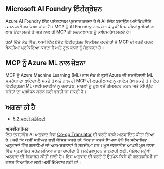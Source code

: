 <!--
CO_OP_TRANSLATOR_METADATA:
{
  "original_hash": "33daea2e41ef7635cf13c41d6a3ea773",
  "translation_date": "2025-07-14T00:05:36+00:00",
  "source_file": "05-AdvancedTopics/mcp-integration/README.md",
  "language_code": "pa"
}
-->
## Microsoft AI Foundry ਇੰਟੀਗ੍ਰੇਸ਼ਨ

Azure AI Foundry ਇੱਕ ਪਲੇਟਫਾਰਮ ਪ੍ਰਦਾਨ ਕਰਦਾ ਹੈ ਜੋ AI ਏਜੰਟ ਬਣਾਉਣ ਅਤੇ ਡਿਪਲੋਇ ਕਰਨ ਲਈ ਵਰਤਿਆ ਜਾਂਦਾ ਹੈ। MCP ਨੂੰ AI Foundry ਨਾਲ ਜੋੜ ਕੇ ਤੁਸੀਂ ਇਸ ਦੀਆਂ ਖੂਬੀਆਂ ਦਾ ਲਾਭ ਉਠਾ ਸਕਦੇ ਹੋ ਅਤੇ ਨਾਲ ਹੀ MCP ਦੀ ਲਚਕੀਲਾਪਣ ਨੂੰ ਕਾਇਮ ਰੱਖ ਸਕਦੇ ਹੋ।

ਹੇਠਾਂ ਦਿੱਤੇ ਕੋਡ ਵਿੱਚ, ਅਸੀਂ ਇੱਕ ਏਜੰਟ ਇੰਟੀਗ੍ਰੇਸ਼ਨ ਵਿਕਸਿਤ ਕਰਦੇ ਹਾਂ ਜੋ MCP ਦੀ ਵਰਤੋਂ ਕਰਕੇ ਬੇਨਤੀਆਂ ਪ੍ਰਕਿਰਿਆ ਕਰਦਾ ਹੈ ਅਤੇ ਟੂਲ ਕਾਲਾਂ ਨੂੰ ਸੰਭਾਲਦਾ ਹੈ।  

## MCP ਨੂੰ Azure ML ਨਾਲ ਜੋੜਨਾ

MCP ਨੂੰ Azure Machine Learning (ML) ਨਾਲ ਜੋੜ ਕੇ ਤੁਸੀਂ Azure ਦੀ ਸ਼ਕਤੀਸ਼ਾਲੀ ML ਸਮਰੱਥਾ ਦਾ ਫਾਇਦਾ ਲੈ ਸਕਦੇ ਹੋ ਅਤੇ ਨਾਲ ਹੀ MCP ਦੀ ਲਚਕੀਲਾਪਣ ਨੂੰ ਕਾਇਮ ਰੱਖ ਸਕਦੇ ਹੋ। ਇਹ ਇੰਟੀਗ੍ਰੇਸ਼ਨ ML ਪਾਈਪਲਾਈਨਾਂ ਨੂੰ ਚਲਾਉਣ, ਮਾਡਲਾਂ ਨੂੰ ਟੂਲ ਵਜੋਂ ਰਜਿਸਟਰ ਕਰਨ ਅਤੇ ਕੰਪਿਊਟ ਸਰੋਤਾਂ ਦਾ ਪ੍ਰਬੰਧਨ ਕਰਨ ਲਈ ਵਰਤੀ ਜਾ ਸਕਦੀ ਹੈ।  

## ਅਗਲਾ ਕੀ ਹੈ

- [5.2 ਮਲਟੀ ਮੋਡੈਲਿਟੀ](../mcp-multi-modality/README.md)

**ਅਸਵੀਕਾਰੋਪਣ**:  
ਇਹ ਦਸਤਾਵੇਜ਼ AI ਅਨੁਵਾਦ ਸੇਵਾ [Co-op Translator](https://github.com/Azure/co-op-translator) ਦੀ ਵਰਤੋਂ ਕਰਕੇ ਅਨੁਵਾਦਿਤ ਕੀਤਾ ਗਿਆ ਹੈ। ਜਦੋਂ ਕਿ ਅਸੀਂ ਸਹੀਅਤ ਲਈ ਕੋਸ਼ਿਸ਼ ਕਰਦੇ ਹਾਂ, ਕਿਰਪਾ ਕਰਕੇ ਧਿਆਨ ਰੱਖੋ ਕਿ ਸਵੈਚਾਲਿਤ ਅਨੁਵਾਦਾਂ ਵਿੱਚ ਗਲਤੀਆਂ ਜਾਂ ਅਸਮਰਥਤਾਵਾਂ ਹੋ ਸਕਦੀਆਂ ਹਨ। ਮੂਲ ਦਸਤਾਵੇਜ਼ ਆਪਣੀ ਮੂਲ ਭਾਸ਼ਾ ਵਿੱਚ ਪ੍ਰਮਾਣਿਕ ਸਰੋਤ ਮੰਨਿਆ ਜਾਣਾ ਚਾਹੀਦਾ ਹੈ। ਮਹੱਤਵਪੂਰਨ ਜਾਣਕਾਰੀ ਲਈ, ਪੇਸ਼ੇਵਰ ਮਨੁੱਖੀ ਅਨੁਵਾਦ ਦੀ ਸਿਫਾਰਸ਼ ਕੀਤੀ ਜਾਂਦੀ ਹੈ। ਇਸ ਅਨੁਵਾਦ ਦੀ ਵਰਤੋਂ ਤੋਂ ਉਤਪੰਨ ਕਿਸੇ ਵੀ ਗਲਤਫਹਿਮੀ ਜਾਂ ਗਲਤ ਵਿਆਖਿਆ ਲਈ ਅਸੀਂ ਜ਼ਿੰਮੇਵਾਰ ਨਹੀਂ ਹਾਂ।